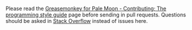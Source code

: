 Please read the [Greasemonkey for Pale Moon - Contributing; The programming style guide][guide] page before sending in pull requests. Questions should be asked in [Stack Overflow][stack-overflow] instead of issues here.

[guide]: https://github.com/janekptacijarabaci/greasemonkey/tree/_forkBranch_Pale-Moon/contributing.html
[stack-overflow]: https://stackoverflow.com/questions/tagged/greasemonkey
